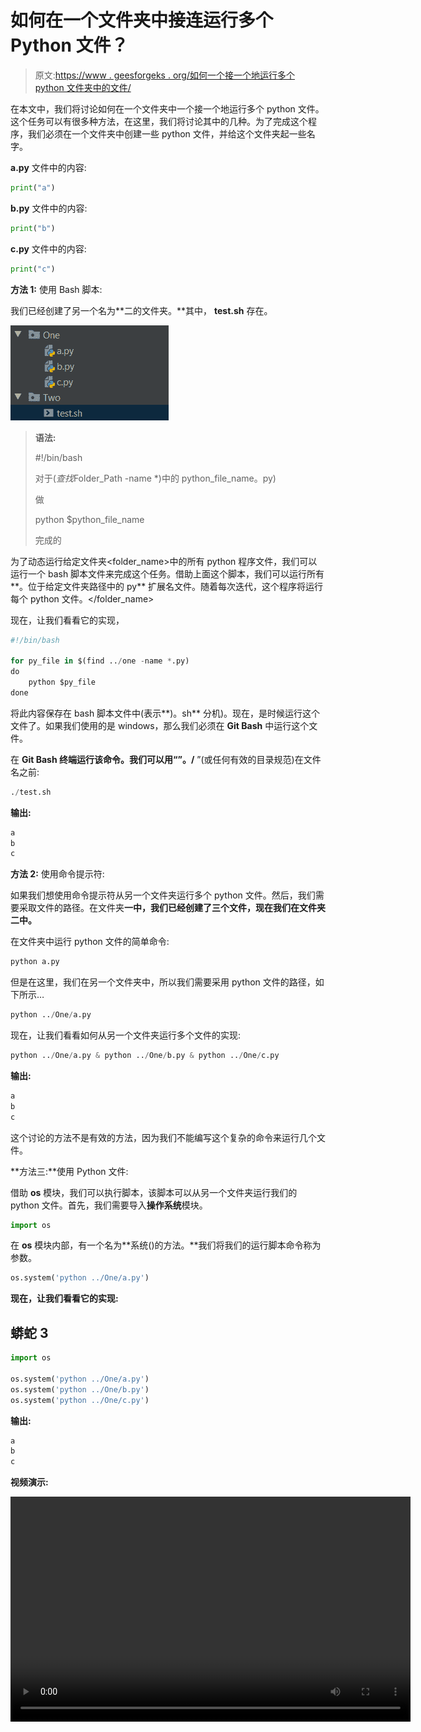 # 如何在一个文件夹中接连运行多个 Python 文件？

> 原文:[https://www . geesforgeks . org/如何一个接一个地运行多个 python 文件夹中的文件/](https://www.geeksforgeeks.org/how-to-run-multiple-python-file-in-a-folder-one-after-another/)

在本文中，我们将讨论如何在一个文件夹中一个接一个地运行多个 python 文件。这个任务可以有很多种方法，在这里，我们将讨论其中的几种。为了完成这个程序，我们必须在一个文件夹中创建一些 python 文件，并给这个文件夹起一些名字。

**a.py** 文件中的内容:

```py
print("a")
```

**b.py** 文件中的内容:

```py
print("b")
```

**c.py** 文件中的内容:

```py
print("c")
```

**方法 1:** 使用 Bash 脚本:

我们已经创建了另一个名为**二的文件夹。**其中， **test.sh** 存在。

![](img/712f20ff55173101ee96a87e06d3af0b.png)

> **语法:**
> 
> #!/bin/bash
> 
> 对于$(查找$Folder_Path -name *)中的 python_file_name。py)
> 
> 做
> 
> python $python_file_name
> 
> 完成的

为了动态运行给定文件夹<folder_name>中的所有 python 程序文件，我们可以运行一个 bash 脚本文件来完成这个任务。借助上面这个脚本，我们可以运行所有**。位于给定文件夹路径中的 py** 扩展名文件。随着每次迭代，这个程序将运行每个 python 文件。</folder_name>

现在，让我们看看它的实现，

```py
#!/bin/bash

for py_file in $(find ../one -name *.py)
do
    python $py_file
done
```

将此内容保存在 bash 脚本文件中(表示**)。sh** 分机)。现在，是时候运行这个文件了。如果我们使用的是 windows，那么我们必须在 **Git Bash** 中运行这个文件。

在 **Git Bash 终端运行该命令。**我们可以用“**”。/** ”(或任何有效的目录规范)在文件名之前:

```py
./test.sh
```

**输出:**

```py
a
b
c
```

**方法 2:** 使用命令提示符:

如果我们想使用命令提示符从另一个文件夹运行多个 python 文件。然后，我们需要采取文件的路径。在文件夹**一中，**我们已经创建了三个文件，现在我们在文件夹**二中。**

在文件夹中运行 python 文件的简单命令:

```py
python a.py
```

但是在这里，我们在另一个文件夹中，所以我们需要采用 python 文件的路径，如下所示…

```py
python ../One/a.py
```

现在，让我们看看如何从另一个文件夹运行多个文件的实现:

```py
python ../One/a.py & python ../One/b.py & python ../One/c.py
```

**输出:**

```py
a
b
c
```

这个讨论的方法不是有效的方法，因为我们不能编写这个复杂的命令来运行几个文件。

**方法三:**使用 Python 文件:

借助 **os** 模块，我们可以执行脚本，该脚本可以从另一个文件夹运行我们的 python 文件。首先，我们需要导入**操作系统**模块。

```py
import os
```

在 **os** 模块内部，有一个名为**系统()的方法。**我们将我们的运行脚本命令称为参数。

```py
os.system('python ../One/a.py')
```

**现在，让我们看看它的实现:**

## 蟒蛇 3

```py
import os

os.system('python ../One/a.py')
os.system('python ../One/b.py')
os.system('python ../One/c.py')
```

**输出:**

```py
a
b
c
```

**视频演示:**

<video class="wp-video-shortcode" id="video-564494-1" width="640" height="360" preload="metadata" controls=""><source type="video/mp4" src="https://media.geeksforgeeks.org/wp-content/uploads/20210225200618/GFG.mp4?_=1">[https://media.geeksforgeeks.org/wp-content/uploads/20210225200618/GFG.mp4](https://media.geeksforgeeks.org/wp-content/uploads/20210225200618/GFG.mp4)</video>